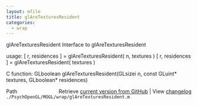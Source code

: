 ```yaml
---
layout: mfile
title: glAreTexturesResident
categories:
  - wrap
---
```


glAreTexturesResident  Interface to glAreTexturesResident

usage:  \[ r, residences \] = glAreTexturesResident\( n, textures \)
        \[ r, residences \] = glAreTexturesResident\( textures \)

C function:  GLboolean glAreTexturesResident\(GLsizei n, const GLuint\* textures, GLboolean\* residences\)


<div class="code_header" style="text-align:right;">
  <span style="float:left;">Path&nbsp;&nbsp;</span> <span class="counter">Retrieve <a href=
  "https://raw.github.com/Psychtoolbox-3/Psychtoolbox-3/beta/./PsychOpenGL/MOGL/wrap/glAreTexturesResident.m">current version from GitHub</a> | View <a href=
  "https://github.com/Psychtoolbox-3/Psychtoolbox-3/commits/beta/./PsychOpenGL/MOGL/wrap/glAreTexturesResident.m">changelog</a></span>
</div>
<div class="code">
  <code>./PsychOpenGL/MOGL/wrap/glAreTexturesResident.m</code>
</div>
